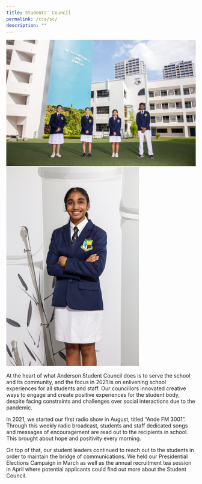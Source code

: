 ```yaml
---
title: Students' Council
permalink: /cca/sc/
description: ""
---
```



![](/images/IMG_0243_Student%20Councillor.jpg)
<img src="/images/IMG_0232_SC%20President_Geeta.jpg" 
     style="width:70%">

At the heart of what Anderson Student Council does is to serve the school and its community, and the focus in 2021 is on enlivening school experiences for all students and staff. Our councillors innovated creative ways to engage and create positive experiences for the student body, despite facing constraints and challenges over social interactions due to the pandemic. 

In 2021, we started our first radio show in August, titled “Ande FM 3001”. Through this weekly radio broadcast, students and staff dedicated songs and messages of encouragement are read out to the recipients in school. This brought about hope and positivity every morning. 

On top of that, our student leaders continued to reach out to the students in order to maintain the bridge of communications. We held our Presidential Elections Campaign in March as well as the annual recruitment tea session in April where potential applicants could find out more about the Student Council.